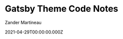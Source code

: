---
title: Gatsby Theme Code Notes
github: https://github.com/mrmartineau/gatsby-theme-code-notes
demo: https://code-notes-example.netlify.com/
license: MIT
author: Zander Martineau
author_link: ''
date: 2021-04-29T00:00:00.000Z
ssg:
  - Gatsby
cms: null
css: null
category:
  - Boilerplate
description: A Gatsby theme for publishing code-related notes to your website.
draft: true
publish_date: '2020-02-09T21:19:14Z'
update_date: '2021-04-23T00:19:41Z'
github_star: 454
github_fork: 42
---